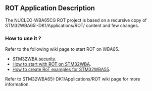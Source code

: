 ## <b>ROT Application Description</b>

The NUCLEO-WBA65CG ROT project is based on a recursive copy of STM32WBA65I-DK1/Applications/ROT/ content and few changes.

### <b>How to use it ?</b>

Refer to the following wiki page to start ROT on WBA65.

  - [STM32WBA security](https://wiki.st.com/stm32mcu/wiki/Category:STM32WBA).
  - [How to start with ROT on STM32WBA](https://wiki.st.com/stm32mcu/wiki/Category:How_to_start_with_RoT_on_WBA).
  - [How to create RoT examples for STM32WBA55](https://wiki.st.com/stm32mcu/wiki/Security:How_to_create_RoT_examples_for_STM32WBA55).

Refer to STM32WBA65I-DK1/Applications/ROT wiki page for more information.
